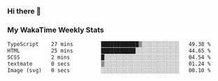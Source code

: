 ### Hi there 👋

<!--
**royschrauwen/royschrauwen** is a ✨ _special_ ✨ repository because its `README.md` (this file) appears on your GitHub profile.

Here are some ideas to get you started:

- 🔭 I’m currently working on ...
- 🌱 I’m currently learning ...
- 👯 I’m looking to collaborate on ...
- 🤔 I’m looking for help with ...
- 💬 Ask me about ...
- 📫 How to reach me: ...
- 😄 Pronouns: ...
- ⚡ Fun fact: ...
-->


### My WakaTime Weekly Stats
<!--START_SECTION:waka-->

```txt
TypeScript    27 mins         ████████████▒░░░░░░░░░░░░   49.38 %
HTML          25 mins         ███████████░░░░░░░░░░░░░░   44.65 %
SCSS          2 mins          █░░░░░░░░░░░░░░░░░░░░░░░░   04.54 %
textmate      0 secs          ▒░░░░░░░░░░░░░░░░░░░░░░░░   01.24 %
Image (svg)   0 secs          ░░░░░░░░░░░░░░░░░░░░░░░░░   00.10 %
```

<!--END_SECTION:waka-->
